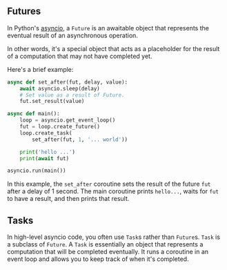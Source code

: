 ## Futures

In Python's [asyncio](../../Computing/Concurrency/Educative%20Course/Event%20Loops.md), a `Future` is an awaitable object that represents the eventual result of an asynchronous operation. 

In other words, it's a special object that acts as a placeholder for the result of a computation that may not have completed yet. 

Here's a brief example:

```python
async def set_after(fut, delay, value):
    await asyncio.sleep(delay)
    # Set value as a result of Future.
    fut.set_result(value)

async def main():
    loop = asyncio.get_event_loop()
    fut = loop.create_future()
    loop.create_task(
        set_after(fut, 1, '... world'))

    print('hello ...')
    print(await fut)

asyncio.run(main())
```

In this example, the `set_after` coroutine sets the result of the future `fut` after a delay of 1 second. The main coroutine prints `hello...`, waits for `fut` to have a result, and then prints that result.

## Tasks
In high-level asyncio code, you often use `Task`s rather than `Future`s. `Task` is a subclass of `Future`. A `Task` is essentially an object that represents a computation that will be completed eventually. It runs a coroutine in an event loop and allows you to keep track of when it's completed.

